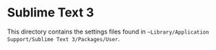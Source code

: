 # Sublime Text 3

This directory contains the settings files found in `~Library/Application Support/Sublime Text 3/Packages/User`.
